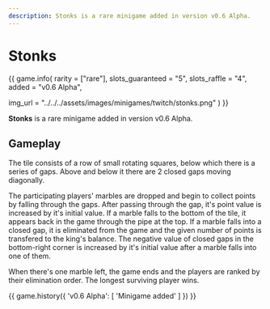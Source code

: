 ```yaml
---
description: Stonks is a rare minigame added in version v0.6 Alpha.
---
```


# Stonks

{{ game.info(
  rarity           = ["rare"],
  slots_guaranteed = "5",
  slots_raffle     = "4",
  added            = "v0.6 Alpha",
  
  img_url = "../../../assets/images/minigames/twitch/stonks.png"
) }}

**Stonks** is a rare minigame added in version v0.6 Alpha.

## Gameplay

The tile consists of a row of small rotating squares, below which there is a series of gaps. Above and below it there are 2 closed gaps moving diagonally.

The participating players' marbles are dropped and begin to collect points by falling through the gaps. After passing through the gap, it's point value is increased by it's initial value. If a marble falls to the bottom of the tile, it appears back in the game through the pipe at the top. If a marble falls into a closed gap, it is eliminated from the game and the given number of points is transfered to the king's balance. The negative value of closed gaps in the bottom-right corner is increased by it's initial value after a marble falls into one of them.

When there's one marble left, the game ends and the players are ranked by their elimination order. The longest surviving player wins.

{{ game.history({
  'v0.6 Alpha': [
    'Minigame added'
  ]
}) }}